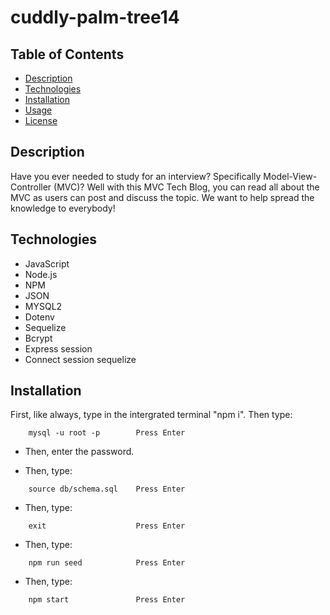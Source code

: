 # cuddly-palm-tree14


## Table of Contents

- [Description](#description)
- [Technologies](#technologies)
- [Installation](#installation)
- [Usage](#usage)
- [License](#license)


## Description

Have you ever needed to study for an interview? Specifically Model-View-Controller (MVC)? Well with this MVC Tech Blog, you can read all about the MVC as users can post and discuss the topic. We want to help spread the knowledge to everybody!


## Technologies

- JavaScript
- Node.js 
- NPM 
- JSON 
- MYSQL2 
- Dotenv 
- Sequelize
- Bcrypt
- Express session
- Connect session sequelize


## Installation
First, like always, type in the intergrated terminal "npm i". Then type:

```
    mysql -u root -p        Press Enter
```
- Then, enter the password.

- Then, type:

```
    source db/schema.sql    Press Enter
```

- Then, type:

```
    exit                    Press Enter
```

- Then, type:

```
    npm run seed            Press Enter
```
- Then, type:

```
    npm start               Press Enter
```



